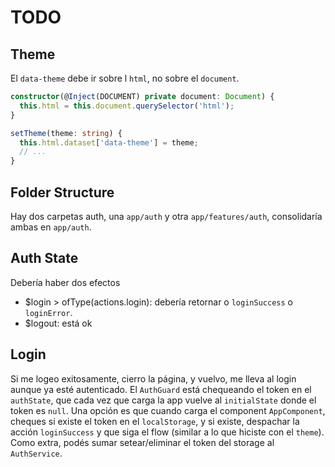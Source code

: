 # TODO


## Theme

El `data-theme` debe ir sobre l `html`, no sobre el `document`.

```typescript
constructor(@Inject(DOCUMENT) private document: Document) {
  this.html = this.document.querySelector('html');
}

setTheme(theme: string) {
  this.html.dataset['data-theme'] = theme;
  // ...
}
```


## Folder Structure

Hay dos carpetas auth, una `app/auth` y otra `app/features/auth`, consolidaría ambas en `app/auth`.


## Auth State

Debería haber dos efectos

- $login > ofType(actions.login): debería retornar o `loginSuccess` o `loginError`.
- $logout: está ok


## Login

Si me logeo exitosamente, cierro la página, y vuelvo, me lleva al login aunque ya esté autenticado. El `AuthGuard` está chequeando el token en el `authState`, que cada vez que carga la app vuelve al `initialState` donde el token es `null`. Una opción es que cuando carga el component `AppComponent`, cheques si existe el token en el `localStorage`, y si existe, despachar la acción `loginSuccess` y que siga el flow (similar a lo que hiciste con el `theme`). Como extra, podés sumar setear/eliminar el token del storage al `AuthService`.